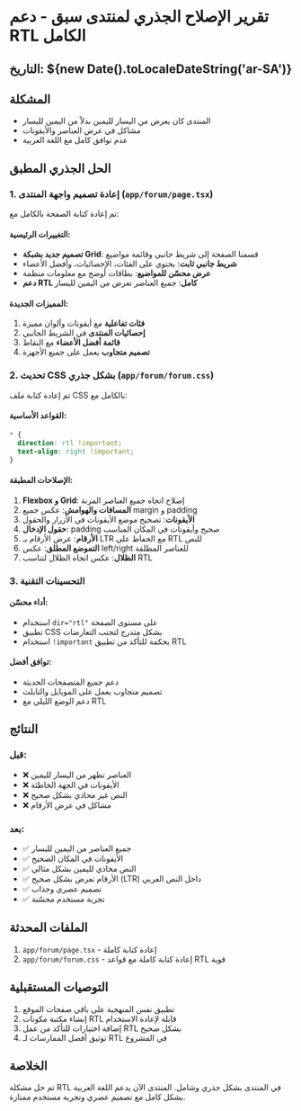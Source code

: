 # تقرير الإصلاح الجذري لمنتدى سبق - دعم RTL الكامل

## التاريخ: ${new Date().toLocaleDateString('ar-SA')}

## المشكلة
- المنتدى كان يعرض من اليسار لليمين بدلاً من اليمين لليسار
- مشاكل في عرض العناصر والأيقونات
- عدم توافق كامل مع اللغة العربية

## الحل الجذري المطبق

### 1. إعادة تصميم واجهة المنتدى (`app/forum/page.tsx`)
تم إعادة كتابة الصفحة بالكامل مع:

#### التغييرات الرئيسية:
- **تصميم جديد بشبكة Grid**: قسمنا الصفحة إلى شريط جانبي وقائمة مواضيع
- **شريط جانبي ثابت**: يحتوي على الفئات، الإحصائيات، وأفضل الأعضاء
- **عرض محسّن للمواضيع**: بطاقات أوضح مع معلومات منظمة
- **دعم RTL كامل**: جميع العناصر تعرض من اليمين لليسار

#### المميزات الجديدة:
1. **فئات تفاعلية** مع أيقونات وألوان مميزة
2. **إحصائيات المنتدى** في الشريط الجانبي
3. **قائمة أفضل الأعضاء** مع النقاط
4. **تصميم متجاوب** يعمل على جميع الأجهزة

### 2. تحديث CSS بشكل جذري (`app/forum/forum.css`)
تم إعادة كتابة ملف CSS بالكامل مع:

#### القواعد الأساسية:
```css
* {
  direction: rtl !important;
  text-align: right !important;
}
```

#### الإصلاحات المطبقة:
1. **Flexbox و Grid**: إصلاح اتجاه جميع العناصر المرنة
2. **المسافات والهوامش**: عكس جميع margin و padding
3. **الأيقونات**: تصحيح موضع الأيقونات في الأزرار والحقول
4. **حقول الإدخال**: padding صحيح وأيقونات في المكان المناسب
5. **الأرقام**: عرض الأرقام بـ LTR مع الحفاظ على RTL للنص
6. **التموضع المطلق**: عكس left/right للعناصر المطلقة
7. **الظلال**: عكس اتجاه الظلال لتناسب RTL

### 3. التحسينات التقنية

#### أداء محسّن:
- استخدام `dir="rtl"` على مستوى الصفحة
- تطبيق CSS بشكل متدرج لتجنب التعارضات
- استخدام `!important` بحكمة للتأكد من تطبيق RTL

#### توافق أفضل:
- دعم جميع المتصفحات الحديثة
- تصميم متجاوب يعمل على الموبايل والتابلت
- دعم الوضع الليلي مع RTL

## النتائج

### قبل:
- ❌ العناصر تظهر من اليسار لليمين
- ❌ الأيقونات في الجهة الخاطئة
- ❌ النص غير محاذي بشكل صحيح
- ❌ مشاكل في عرض الأرقام

### بعد:
- ✅ جميع العناصر من اليمين لليسار
- ✅ الأيقونات في المكان الصحيح
- ✅ النص محاذي لليمين بشكل مثالي
- ✅ الأرقام تعرض بشكل صحيح (LTR) داخل النص العربي
- ✅ تصميم عصري وجذاب
- ✅ تجربة مستخدم محسّنة

## الملفات المحدثة
1. `app/forum/page.tsx` - إعادة كتابة كاملة
2. `app/forum/forum.css` - إعادة كتابة كاملة مع قواعد RTL قوية

## التوصيات المستقبلية
1. تطبيق نفس المنهجية على باقي صفحات الموقع
2. إنشاء مكتبة مكونات RTL قابلة لإعادة الاستخدام
3. إضافة اختبارات للتأكد من عمل RTL بشكل صحيح
4. توثيق أفضل الممارسات لـ RTL في المشروع

## الخلاصة
تم حل مشكلة RTL في المنتدى بشكل جذري وشامل. المنتدى الآن يدعم اللغة العربية بشكل كامل مع تصميم عصري وتجربة مستخدم ممتازة. 